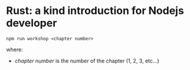 # Rust: a kind introduction for Nodejs developer

```
npm run workshop <chapter number>
```
where:
- *chapter number* is the number of the chapter (1, 2, 3, etc...)

